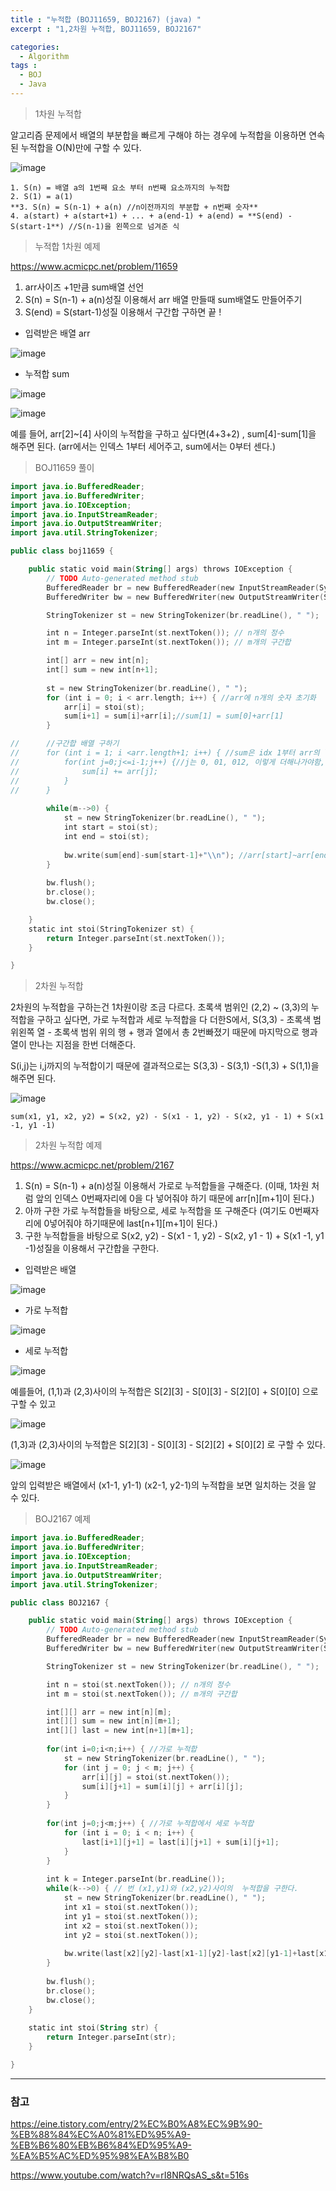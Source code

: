 ```yaml
---
title : "누적합 (BOJ11659, BOJ2167) (java) "
excerpt : "1,2차원 누적합, BOJ11659, BOJ2167"

categories:
  - Algorithm
tags :
  - BOJ 
  - Java
---
```


> 1차원  누적합

알고리즘 문제에서 배열의 부분합을 빠르게 구해야 하는 경우에 누적합을 이용하면 연속된 누적합을 O(N)만에 구할 수 있다.

![image](https://user-images.githubusercontent.com/53978090/133591363-d75aaa9e-7ed0-4d50-bf93-2e7a5678c31c.png)

```
1. S(n) = 배열 a의 1번째 요소 부터 n번째 요소까지의 누적합
2. S(1) = a(1)
**3. S(n) = S(n-1) + a(n) //n이전까지의 부분합 + n번째 숫자** 
4. a(start) + a(start+1) + ... + a(end-1) + a(end) = **S(end) - S(start-1**) //S(n-1)을 왼쪽으로 넘겨준 식
```

> 누적합 1차원 예제

https://www.acmicpc.net/problem/11659

1. arr사이즈 +1만큼 sum배열 선언
2. S(n) = S(n-1) + a(n)성질 이용해서 arr 배열 만들때 sum배열도 만들어주기
3. S(end) = S(start-1)성질 이용해서 구간합 구하면 끝 !

- 입력받은 배열 arr

![image](https://user-images.githubusercontent.com/53978090/133591428-f556c508-2c09-4ce7-8a74-504ad57cc96e.png)

- 누적합 sum

![image](https://user-images.githubusercontent.com/53978090/133591502-827e4cf6-719e-490f-bc4b-a0de9e050810.png)

![image](https://user-images.githubusercontent.com/53978090/133591550-a426cfc2-14a5-4e7c-8268-4a59eda9f146.png)

예를 들어, arr[2]~[4] 사이의 누적합을 구하고 싶다면(4+3+2) , sum[4]-sum[1]을 해주면 된다. (arr에서는 인덱스 1부터 세어주고,  sum에서는 0부터 센다.)

> BOJ11659 풀이

```kotlin
import java.io.BufferedReader;
import java.io.BufferedWriter;
import java.io.IOException;
import java.io.InputStreamReader;
import java.io.OutputStreamWriter;
import java.util.StringTokenizer;

public class boj11659 {

	public static void main(String[] args) throws IOException {
		// TODO Auto-generated method stub
		BufferedReader br = new BufferedReader(new InputStreamReader(System.in));
		BufferedWriter bw = new BufferedWriter(new OutputStreamWriter(System.out));

		StringTokenizer st = new StringTokenizer(br.readLine(), " ");

		int n = Integer.parseInt(st.nextToken()); // n개의 정수
		int m = Integer.parseInt(st.nextToken()); // m개의 구간합

		int[] arr = new int[n];
		int[] sum = new int[n+1];
		
		st = new StringTokenizer(br.readLine(), " ");
		for (int i = 0; i < arr.length; i++) { //arr에 n개의 숫자 초기화 
			arr[i] = stoi(st);
			sum[i+1] = sum[i]+arr[i];//sum[1] = sum[0]+arr[1] 
		}

//		//구간합 배열 구하기 
//		for (int i = 1; i <arr.length+1; i++) { //sum은 idx 1부터 arr의 length만큼 반복 
//			for(int j=0;j<=i-1;j++) {//j는 0, 01, 012, 이렇게 더해나가야함, i가 1부터 시작하니까 -1 해줘야함 
//				sum[i] += arr[j]; 
//			}
//		}	
		
		while(m-->0) {
			st = new StringTokenizer(br.readLine(), " ");
			int start = stoi(st);
			int end = stoi(st);
			
			bw.write(sum[end]-sum[start-1]+"\\n"); //arr[start]~arr[end]의 구간합 = sum[end]-sum[start-1]  
		}
		
		bw.flush();
		br.close();
		bw.close();

	}
	static int stoi(StringTokenizer st) {
		return Integer.parseInt(st.nextToken());
	}

}
```

> 2차원 누적합

2차원의 누적합을 구하는건 1차원이랑 조금 다르다. 초록색 범위인 (2,2) ~ (3,3)의 누적합을 구하고 싶다면, 가로 누적합과 세로 누적합을 다 더한S에서,  S(3,3) - 초록색 범위왼쪽 열 - 초록색 범위 위의 행 + 행과 열에서 총 2번빠졌기 때문에 마지막으로 행과 열이 만나는 지점을 한번 더해준다.

S(i,j)는 i,j까지의 누적합이기 때문에 결과적으로는  S(3,3) - S(3,1) -S(1,3) + S(1,1)을 해주면 된다.

![image](https://user-images.githubusercontent.com/53978090/133591639-efe28358-8ea1-4430-8da8-685391119f4f.png)

```
sum(x1, y1, x2, y2) = S(x2, y2) - S(x1 - 1, y2) - S(x2, y1 - 1) + S(x1 -1, y1 -1)
```

> 2차원 누적합 예제

https://www.acmicpc.net/problem/2167

1. S(n) = S(n-1) + a(n)성질 이용해서 가로로 누적합들을 구해준다.  (이때, 1차원 처럼 앞의 인덱스 0번째자리에 0을 다 넣어줘야 하기 때문에 arr[n][m+1]이 된다.)
2. 아까 구한 가로 누적합들을 바탕으로, 세로 누적합을 또 구해준다 (여기도 0번째자리에 0넣어줘야 하기때문에 last[n+1][m+1]이 된다.)
3. 구한 누적합들을 바탕으로  S(x2, y2) - S(x1 - 1, y2) - S(x2, y1 - 1) + S(x1 -1, y1 -1)성질을 이용해서 구간합을 구한다.

- 입력받은 배열

![image](https://user-images.githubusercontent.com/53978090/133591675-6dab5dbe-1e51-4663-a3c2-435abedd8e12.png)

- 가로 누적합

![image](https://user-images.githubusercontent.com/53978090/133591719-b1271f3b-86b9-4019-b964-cd4d47be3d33.png)

- 세로 누적합

![image](https://user-images.githubusercontent.com/53978090/133591766-5f6c0475-42d6-49f3-b865-e05ab154af45.png)

예를들어, (1,1)과 (2,3)사이의 누적합은 S[2][3] - S[0][3] - S[2][0] + S[0][0] 으로 구할 수 있고

![image](https://user-images.githubusercontent.com/53978090/133591800-d580a4e2-b400-4551-9ca2-a2867f6a5dfa.png)

(1,3)과 (2,3)사이의 누적합은 S[2][3] - S[0][3] - S[2][2] + S[0][2] 로 구할 수 있다.

![image](https://user-images.githubusercontent.com/53978090/133591873-8c0ca221-0e54-4c10-b30c-fe41941af469.png)

앞의 입력받은 배열에서 (x1-1, y1-1) (x2-1, y2-1)의 누적합을 보면 일치하는 것을 알 수 있다.

> BOJ2167 예제

```kotlin
import java.io.BufferedReader;
import java.io.BufferedWriter;
import java.io.IOException;
import java.io.InputStreamReader;
import java.io.OutputStreamWriter;
import java.util.StringTokenizer;

public class BOJ2167 {

	public static void main(String[] args) throws IOException {
		// TODO Auto-generated method stub
		BufferedReader br = new BufferedReader(new InputStreamReader(System.in));
		BufferedWriter bw = new BufferedWriter(new OutputStreamWriter(System.out));

		StringTokenizer st = new StringTokenizer(br.readLine(), " ");

		int n = stoi(st.nextToken()); // n개의 정수
		int m = stoi(st.nextToken()); // m개의 구간합

		int[][] arr = new int[n][m];
		int[][] sum = new int[n][m+1];
		int[][] last = new int[n+1][m+1];
		
		for(int i=0;i<n;i++) { //가로 누적합 
			st = new StringTokenizer(br.readLine(), " ");
			for (int j = 0; j < m; j++) { 
				arr[i][j] = stoi(st.nextToken());	
				sum[i][j+1] = sum[i][j] + arr[i][j];
			}
		}
		
		for(int j=0;j<m;j++) { //가로 누적합에서 세로 누적합 
			for (int i = 0; i < n; i++) { 
				last[i+1][j+1] = last[i][j+1] + sum[i][j+1];
			}
		}
		
		int k = Integer.parseInt(br.readLine()); 
		while(k-->0) { // 번 (x1,y1)와 (x2,y2)사이의  누적합을 구한다. 
			st = new StringTokenizer(br.readLine(), " ");
			int x1 = stoi(st.nextToken());
			int y1 = stoi(st.nextToken());
			int x2 = stoi(st.nextToken());
			int y2 = stoi(st.nextToken());
			
			bw.write(last[x2][y2]-last[x1-1][y2]-last[x2][y1-1]+last[x1-1][y1-1] + "\\n");
		}
		
		bw.flush();
		br.close();
		bw.close();
	}
	
	static int stoi(String str) {
		return Integer.parseInt(str);
	}

}
```

------

### 참고

https://eine.tistory.com/entry/2%EC%B0%A8%EC%9B%90-%EB%88%84%EC%A0%81%ED%95%A9-%EB%B6%80%EB%B6%84%ED%95%A9-%EA%B5%AC%ED%95%98%EA%B8%B0

https://www.youtube.com/watch?v=rI8NRQsAS_s&t=516s

